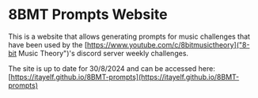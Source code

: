 # 8BMT Prompts Website

This is a website that allows generating prompts for music challenges that have been used by the [https://www.youtube.com/c/8bitmusictheory]("8-bit Music Theory")'s discord server weekly challenges.

The site is up to date for 30/8/2024 and can be accessed here: [https://itayelf.github.io/8BMT-prompts](https://itayelf.github.io/8BMT-prompts)
